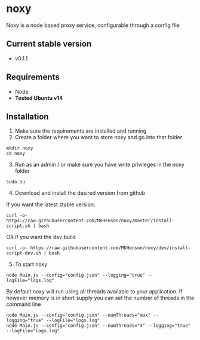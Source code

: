 # noxy
Noxy is a node based proxy service, configurable through a config file

## Current stable version
* v0.1.1

## Requirements
* Node
* **Tested Ubuntu v14**

## Installation

1) Make sure the requirements are installed and running
2) Create a folder where you want to store noxy and go into that folder

```
mkdir noxy
cd noxy
```

3) Run as an admin / or make sure you have write privileges in the noxy folder
```
sudo su
```

4) Download and install the desired version from github

If you want the latest stable version:

```
curl -o- https://raw.githubusercontent.com/MKHenson/noxy/master/install-script.sh | bash
```

OR if you want the dev build

```
curl -o- https://raw.githubusercontent.com/MKHenson/noxy/dev/install-script-dev.sh | bash
```

5) To start noxy
```
node Main.js --config="config.json" --logging="true" --logFile="logs.log"
```

By default noxy will run using all threads available to your application. If however memory is in short supply you
can set the number of threads in the command line

```
node Main.js --config="config.json" --numThreads="max" --logging="true" --logFile="logs.log"
node Main.js --config="config.json" --numThreads="4" --logging="true" --logFile="logs.log"
```